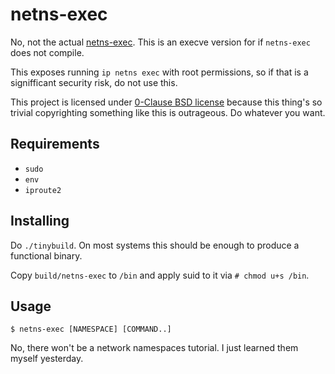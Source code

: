 # netns-exec

No, not the actual [netns-exec](https://github.com/pekman/netns-exec). This is an
execve version for if `netns-exec` does not compile.

This exposes running `ip netns exec` with root permissions, so if that is a
signifficant security risk, do not use this.

This project is licensed under [0-Clause BSD license]() because this thing's
so trivial copyrighting something like this is outrageous. Do whatever you
want.

## Requirements

- `sudo`
- `env`
- `iproute2`

## Installing

Do `./tinybuild`. On most systems this should be enough to produce a functional
binary.

Copy `build/netns-exec` to `/bin` and apply suid to it via `# chmod u+s /bin`.

## Usage

`$ netns-exec [NAMESPACE] [COMMAND..]`

No, there won't be a network namespaces tutorial. I just learned them myself
yesterday.
